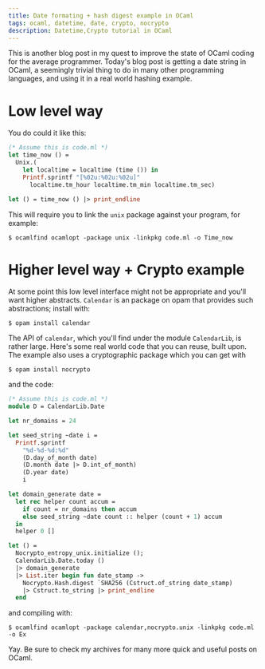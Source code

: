 ```yaml
---
title: Date formating + hash digest example in OCaml
tags: ocaml, datetime, date, crypto, nocrypto
description: Datetime,Crypto tutorial in OCaml
---
```


This is another blog post in my quest to improve the state of OCaml
coding for the average programmer. Today's blog post is getting a date
string in OCaml, a seemingly trivial thing to do in many other
programming languages, and using it in a real world hashing example.

Low level way
================

You do could it like this:

```ocaml
(* Assume this is code.ml *)
let time_now () =
  Unix.(
    let localtime = localtime (time ()) in
    Printf.sprintf "[%02u:%02u:%02u]"
      localtime.tm_hour localtime.tm_min localtime.tm_sec)
	  
let () = time_now () |> print_endline
```

This will require you to link the `unix` package against your program,
for example:

```shell
$ ocamlfind ocamlopt -package unix -linkpkg code.ml -o Time_now
```

Higher level way + Crypto example
=========================================

At some point this low level interface might not be appropriate and
you'll want higher abstracts. `Calendar` is an package on opam that
provides such abstractions; install with:

```shell
$ opam install calendar
```

The API of `calendar`, which you'll find under the module
`CalendarLib`, is rather large. Here's some real world code that you
can reuse, built upon. The example also uses a cryptographic package
which you can get with 

```shell
$ opam install nocrypto
```

and the code:

```ocaml
(* Assume this is code.ml *)
module D = CalendarLib.Date

let nr_domains = 24

let seed_string ~date i =
  Printf.sprintf
    "%d-%d-%d:%d"
    (D.day_of_month date)
    (D.month date |> D.int_of_month)
    (D.year date)
    i

let domain_generate date =
  let rec helper count accum =
    if count = nr_domains then accum
    else seed_string ~date count :: helper (count + 1) accum
  in
  helper 0 []

let () =
  Nocrypto_entropy_unix.initialize ();
  CalendarLib.Date.today ()
  |> domain_generate
  |> List.iter begin fun date_stamp ->
    Nocrypto.Hash.digest `SHA256 (Cstruct.of_string date_stamp)
    |> Cstruct.to_string |> print_endline
  end
```

and compiling with:

```shell
$ ocamlfind ocamlopt -package calendar,nocrypto.unix -linkpkg code.ml -o Ex
```

Yay. Be sure to check my archives for many more quick and useful posts
on OCaml.
